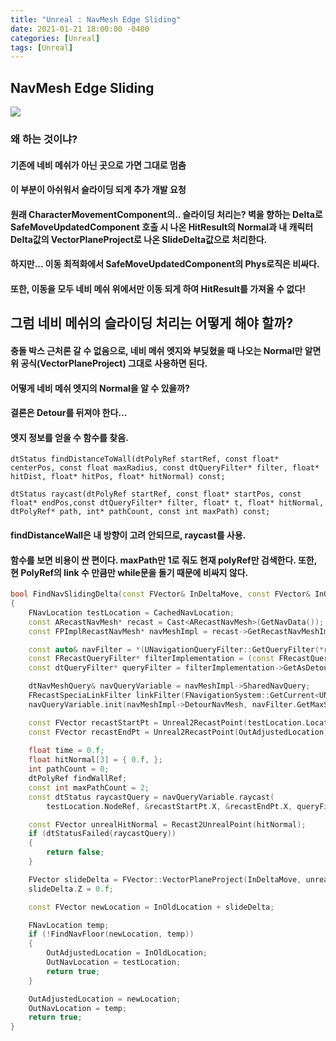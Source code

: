 ```yaml
---
title: "Unreal : NavMesh Edge Sliding"
date: 2021-01-21 18:00:00 -0400
categories: [Unreal]
tags: [Unreal]
---
```


## NavMesh Edge Sliding
![](https://raw.githubusercontent.com/sunghwanpark/sunghwanpark.github.io/master/_data/navmesh_sliding.gif) 

### 왜 하는 것이냐?
#### 기존에 네비 메쉬가 아닌 곳으로 가면 그대로 멈춤
#### 이 부분이 아쉬워서 슬라이딩 되게 추가 개발 요청
#### 원래 CharacterMovementComponent의.. 슬라이딩 처리는? 벽을 향하는 Delta로 SafeMoveUpdatedComponent 호출 시 나온 HitResult의 Normal과 내 캐릭터 Delta값의 VectorPlaneProject로 나온 SlideDelta값으로 처리한다.
#### 하지만... 이동 최적화에서 SafeMoveUpdatedComponent의 Phys로직은 비싸다.
#### 또한, 이동을 모두 네비 메쉬 위에서만 이동 되게 하여 HitResult를 가져올 수 없다!

## 그럼 네비 메쉬의 슬라이딩 처리는 어떻게 해야 할까?
#### 충돌 박스 근처론 갈 수 없음으로, 네비 메쉬 엣지와 부딪혔을 때 나오는 Normal만 알면 위 공식(VectorPlaneProject) 그대로 사용하면 된다.
#### 어떻게 네비 메쉬 엣지의 Normal을 알 수 있을까?
#### 결론은 Detour를 뒤져야 한다...
#### 엣지 정보를 얻을 수 함수를 찾음.
```dtStatus findDistanceToWall(dtPolyRef startRef, const float* centerPos, const float maxRadius, const dtQueryFilter* filter, float* hitDist, float* hitPos, float* hitNormal) const;```

```dtStatus raycast(dtPolyRef startRef, const float* startPos, const float* endPos,const dtQueryFilter* filter, float* t, float* hitNormal, dtPolyRef* path, int* pathCount, const int maxPath) const;```
#### findDistanceWall은 내 방향이 고려 안되므로, raycast를 사용.

#### 함수를 보면 비용이 싼 편이다. maxPath만 1로 줘도 현재 polyRef만 검색한다. 또한, 현 PolyRef의 link 수 만큼만 while문을 돌기 때문에 비싸지 않다.
```cpp
bool FindNavSlidingDelta(const FVector& InDeltaMove, const FVector& InOldLocation, FVector& OutAdjustedLocation, FNavLocation& OutNavLocation) const
{
	FNavLocation testLocation = CachedNavLocation;
	const ARecastNavMesh* recast = Cast<ARecastNavMesh>(GetNavData());
	const FPImplRecastNavMesh* navMeshImpl = recast->GetRecastNavMeshImpl();

	const auto& navFilter = *(UNavigationQueryFilter::GetQueryFilter(*recast, CharacterOwner, UB2DefaultNavigationQueryFilter::StaticClass()));
	const FRecastQueryFilter* filterImplementation = (const FRecastQueryFilter*)(navFilter.GetImplementation());
	const dtQueryFilter* queryFilter = filterImplementation->GetAsDetourQueryFilter();

	dtNavMeshQuery& navQueryVariable = navMeshImpl->SharedNavQuery;
	FRecastSpeciaLinkFilter linkFilter(FNavigationSystem::GetCurrent<UNavigationSystemV1>(recast->GetWorld()), CharacterOwner);
	navQueryVariable.init(navMeshImpl->DetourNavMesh, navFilter.GetMaxSearchNodes(), &linkFilter);

	const FVector recastStartPt = Unreal2RecastPoint(testLocation.Location);
	const FVector recastEndPt = Unreal2RecastPoint(OutAdjustedLocation);
	
	float time = 0.f;
	float hitNormal[3] = { 0.f, };
	int pathCount = 0;
	dtPolyRef findWallRef;
	const int maxPathCount = 2;
	const dtStatus raycastQuery = navQueryVariable.raycast(
		testLocation.NodeRef, &recastStartPt.X, &recastEndPt.X, queryFilter, &time, hitNormal, &findWallRef, &pathCount, maxPathCount);

	const FVector unrealHitNormal = Recast2UnrealPoint(hitNormal);
	if (dtStatusFailed(raycastQuery))
	{
		return false;
	}

	FVector slideDelta = FVector::VectorPlaneProject(InDeltaMove, unrealHitNormal);
	slideDelta.Z = 0.f;

	const FVector newLocation = InOldLocation + slideDelta;

	FNavLocation temp;
	if (!FindNavFloor(newLocation, temp))
	{
		OutAdjustedLocation = InOldLocation;
		OutNavLocation = testLocation;
		return true;
	}

	OutAdjustedLocation = newLocation;
	OutNavLocation = temp;
	return true;
}
```

